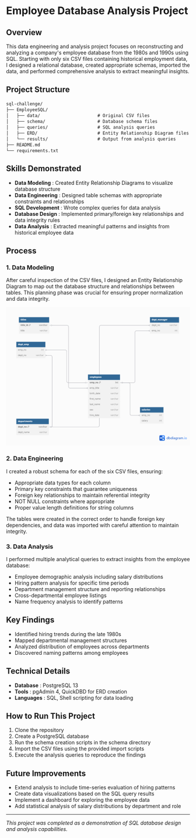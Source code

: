 # Employee Database Analysis Project

## Overview

This data engineering and analysis project focuses on reconstructing and analyzing a company's employee database from the 1980s and 1990s using SQL. Starting with only six CSV files containing historical employment data, I designed a relational database, created appropriate schemas, imported the data, and performed comprehensive analysis to extract meaningful insights.

## Project Structure

```
sql-challenge/
├── EmployeeSQL/
│   ├── data/                      # Original CSV files
│   ├── schema/                    # Database schema files
│   ├── queries/                   # SQL analysis queries
│   ├── ERD/                       # Entity Relationship Diagram files
│   └── results/                   # Output from analysis queries
├── README.md
└── requirements.txt
```

## Skills Demonstrated

* **Data Modeling** : Created Entity Relationship Diagrams to visualize database structure
* **Data Engineering** : Designed table schemas with appropriate constraints and relationships
* **SQL Development** : Wrote complex queries for data analysis
* **Database Design** : Implemented primary/foreign key relationships and data integrity rules
* **Data Analysis** : Extracted meaningful patterns and insights from historical employee data

## Process

### 1. Data Modeling

After careful inspection of the CSV files, I designed an Entity Relationship Diagram to map out the database structure and relationships between tables. This planning phase was crucial for ensuring proper normalization and data integrity.

![1741316369026](image/README/ERD_README_Image.png)

### 2. Data Engineering

I created a robust schema for each of the six CSV files, ensuring:

* Appropriate data types for each column
* Primary key constraints that guarantee uniqueness
* Foreign key relationships to maintain referential integrity
* NOT NULL constraints where appropriate
* Proper value length definitions for string columns

The tables were created in the correct order to handle foreign key dependencies, and data was imported with careful attention to maintain integrity.

### 3. Data Analysis

I performed multiple analytical queries to extract insights from the employee database:

* Employee demographic analysis including salary distributions
* Hiring pattern analysis for specific time periods
* Department management structure and reporting relationships
* Cross-departmental employee listings
* Name frequency analysis to identify patterns

## Key Findings

* Identified hiring trends during the late 1980s
* Mapped departmental management structures
* Analyzed distribution of employees across departments
* Discovered naming patterns among employees

## Technical Details

* **Database** : PostgreSQL 13
* **Tools** : pgAdmin 4, QuickDBD for ERD creation
* **Languages** : SQL, Shell scripting for data loading

## How to Run This Project

1. Clone the repository
2. Create a PostgreSQL database
3. Run the schema creation scripts in the schema directory
4. Import the CSV files using the provided import scripts
5. Execute the analysis queries to reproduce the findings

## Future Improvements

* Extend analysis to include time-series evaluation of hiring patterns
* Create data visualizations based on the SQL query results
* Implement a dashboard for exploring the employee data
* Add statistical analysis of salary distributions by department and role

---

*This project was completed as a demonstration of SQL database design and analysis capabilities.*
